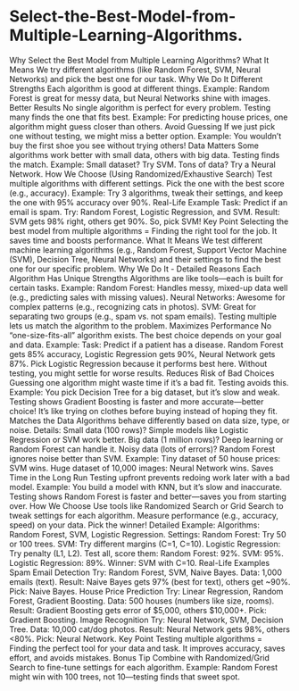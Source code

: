 # Select-the-Best-Model-from-Multiple-Learning-Algorithms.
Why Select the Best Model from Multiple Learning Algorithms?
What It Means
We try different algorithms (like Random Forest, SVM, Neural Networks) and pick the best one for our task.
Why We Do It
Different Strengths
Each algorithm is good at different things.
Example: Random Forest is great for messy data, but Neural Networks shine with images.
Better Results
No single algorithm is perfect for every problem. Testing many finds the one that fits best.
Example: For predicting house prices, one algorithm might guess closer than others.
Avoid Guessing
If we just pick one without testing, we might miss a better option.
Example: You wouldn’t buy the first shoe you see without trying others!
Data Matters
Some algorithms work better with small data, others with big data. Testing finds the match.
Example: Small dataset? Try SVM. Tons of data? Try a Neural Network.
How We Choose (Using Randomized/Exhaustive Search)
Test multiple algorithms with different settings.
Pick the one with the best score (e.g., accuracy).
Example: Try 3 algorithms, tweak their settings, and keep the one with 95% accuracy over 90%.
Real-Life Example
Task: Predict if an email is spam.
Try: Random Forest, Logistic Regression, and SVM.
Result: SVM gets 98% right, others get 90%. So, pick SVM!
Key Point
Selecting the best model from multiple algorithms = Finding the right tool for the job. It saves time and boosts performance.
What It Means
We test different machine learning algorithms (e.g., Random Forest, Support Vector Machine (SVM), Decision Tree, Neural Networks) and their settings to find the best one for our specific problem.
Why We Do It - Detailed Reasons
Each Algorithm Has Unique Strengths
Algorithms are like tools—each is built for certain tasks.
Example:
Random Forest: Handles messy, mixed-up data well (e.g., predicting sales with missing values).
Neural Networks: Awesome for complex patterns (e.g., recognizing cats in photos).
SVM: Great for separating two groups (e.g., spam vs. not spam emails).
Testing multiple lets us match the algorithm to the problem.
Maximizes Performance
No “one-size-fits-all” algorithm exists. The best choice depends on your goal and data.
Example:
Task: Predict if a patient has a disease.
Random Forest gets 85% accuracy, Logistic Regression gets 90%, Neural Network gets 87%.
Pick Logistic Regression because it performs best here.
Without testing, you might settle for worse results.
Reduces Risk of Bad Choices
Guessing one algorithm might waste time if it’s a bad fit. Testing avoids this.
Example:
You pick Decision Tree for a big dataset, but it’s slow and weak.
Testing shows Gradient Boosting is faster and more accurate—better choice!
It’s like trying on clothes before buying instead of hoping they fit.
Matches the Data
Algorithms behave differently based on data size, type, or noise.
Details:
Small data (100 rows)? Simple models like Logistic Regression or SVM work better.
Big data (1 million rows)? Deep learning or Random Forest can handle it.
Noisy data (lots of errors)? Random Forest ignores noise better than SVM.
Example:
Tiny dataset of 50 house prices: SVM wins.
Huge dataset of 10,000 images: Neural Network wins.
Saves Time in the Long Run
Testing upfront prevents redoing work later with a bad model.
Example:
You build a model with KNN, but it’s slow and inaccurate.
Testing shows Random Forest is faster and better—saves you from starting over.
How We Choose
Use tools like Randomized Search or Grid Search to tweak settings for each algorithm.
Measure performance (e.g., accuracy, speed) on your data.
Pick the winner!
Detailed Example:
Algorithms: Random Forest, SVM, Logistic Regression.
Settings:
Random Forest: Try 50 or 100 trees.
SVM: Try different margins (C=1, C=10).
Logistic Regression: Try penalty (L1, L2).
Test all, score them:
Random Forest: 92%.
SVM: 95%.
Logistic Regression: 89%.
Winner: SVM with C=10.
Real-Life Examples
Spam Email Detection
Try: Random Forest, SVM, Naive Bayes.
Data: 1,000 emails (text).
Result: Naive Bayes gets 97% (best for text), others get ~90%.
Pick: Naive Bayes.
House Price Prediction
Try: Linear Regression, Random Forest, Gradient Boosting.
Data: 500 houses (numbers like size, rooms).
Result: Gradient Boosting gets error of $5,000, others $10,000+.
Pick: Gradient Boosting.
Image Recognition
Try: Neural Network, SVM, Decision Tree.
Data: 10,000 cat/dog photos.
Result: Neural Network gets 98%, others <80%.
Pick: Neural Network.
Key Point
Testing multiple algorithms = Finding the perfect tool for your data and task.
It improves accuracy, saves effort, and avoids mistakes.
Bonus Tip
Combine with Randomized/Grid Search to fine-tune settings for each algorithm.
Example: Random Forest might win with 100 trees, not 10—testing finds that sweet spot.
